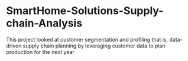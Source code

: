 # SmartHome-Solutions-Supply-chain-Analysis
This project looked at customer segmentation and profiling that is, data-driven supply chain planning by leveraging customer data to plan production for the next year 
